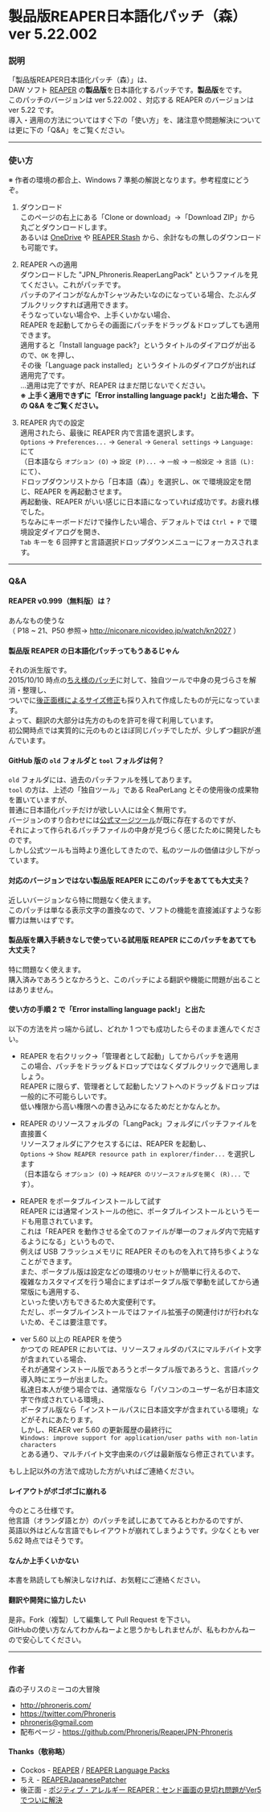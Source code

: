 
製品版REAPER日本語化パッチ（森） ver 5.22.002
====


### 説明

「製品版REAPER日本語化パッチ（森）」は、  
DAW ソフト [REAPER][1] の**製品版**を日本語化するパッチです。**製品版**をです。  
このパッチのバージョンは ver 5.22.002 、対応する REAPER のバージョンは ver 5.22 です。  
導入・適用の方法についてはすぐ下の「使い方」を、諸注意や問題解決については更に下の「Q&A」をご覧ください。  


----


### 使い方

※ 作者の環境の都合上、Windows 7 準拠の解説となります。参考程度にどうぞ。  


1. ダウンロード  
   このページの右上にある「Clone or download」→「Download ZIP」から丸ごとダウンロードします。  
   あるいは [OneDrive][0] や [REAPER Stash][0.1] から、余計なもの無しのダウンロードも可能です。  

2. REAPER への適用  
   ダウンロードした "JPN_Phroneris.ReaperLangPack" というファイルを見てください。これがパッチです。  
   パッチのアイコンがなんかTシャツみたいなのになっている場合、たぶんダブルクリックすれば適用できます。  
   そうなっていない場合や、上手くいかない場合、  
   REAPER を起動してからその画面にパッチをドラッグ＆ドロップしても適用できます。  
   適用すると「Install language pack?」というタイトルのダイアログが出るので、`OK` を押し、  
   その後「Language pack installed」というタイトルのダイアログが出れば適用完了です。  
   …適用は完了ですが、REAPER はまだ閉じないでください。  
   **※ 上手く適用できずに「Error installing language pack!」と出た場合、下の Q&A をご覧ください。**

3. REAPER 内での設定  
   適用されたら、最後に REAPER 内で言語を選択します。  
   `Options` → `Preferences...` → `General` → `General settings` → `Language:` にて  
   （日本語なら `オプション (O)` → `設定 (P)...` → `一般` → `一般設定` → `言語 (L):` にて）、  
   ドロップダウンリストから「日本語（森）」を選択し、`OK` で環境設定を閉じ、REAPER を再起動させます。  
   再起動後、REAPER がいい感じに日本語になっていれば成功です。お疲れ様でした。  
   ちなみにキーボードだけで操作したい場合、デフォルトでは `Ctrl + P` で環境設定ダイアログを開き、  
   `Tab` キーを 6 回押すと言語選択ドロップダウンメニューにフォーカスされます。  


----


### Q&A


#### REAPER v0.999（無料版）は？

あんなもの使うな  
（ P18 ~ 21、P50 参照→ http://niconare.nicovideo.jp/watch/kn2027 ）  


#### 製品版 REAPER の日本語化パッチってもうあるじゃん

それの派生版です。  
2015/10/10 時点の[ちえ様のパッチ][2]に対して、独自ツールで中身の見づらさを解消・整理し、  
ついでに[後正面様によるサイズ修正][3]も採り入れて作成したものが元になっています。  
よって、翻訳の大部分は先方のものを許可を得て利用しています。  
初公開時点では実質的に元のものとほぼ同じパッチでしたが、少しずつ翻訳が進んでいます。  


#### GitHub 版の `old` フォルダと `tool` フォルダは何？

`old` フォルダには、過去のパッチファルを残してあります。  
`tool` の方は、上述の「独自ツール」である ReaPerLang とその使用後の成果物を置いていますが、   
普通に日本語化パッチだけが欲しい人には全く無用です。  
バージョンのすり合わせには[公式マージツール][1.2]が既に存在するのですが、  
それによって作られるパッチファイルの中身が見づらく感じたために開発したものです。  
しかし公式ツールも当時より進化してきたので、私のツールの価値は少し下がっています。  


#### 対応のバージョンではない製品版 REAPER にこのパッチをあてても大丈夫？

近しいバージョンなら特に問題なく使えます。  
このパッチは単なる表示文字の置換なので、ソフトの機能を直接滅ぼすような影響力は無いはずです。  


#### 製品版を購入手続きなしで使っている試用版 REAPER にこのパッチをあてても大丈夫？

特に問題なく使えます。  
購入済みであろうとなかろうと、このパッチによる翻訳や機能に問題が出ることはありません。  


#### 使い方の手順 2 で「Error installing language pack!」と出た

以下の方法を片っ端から試し、どれか 1 つでも成功したらそのまま進んでください。  

+ REAPER を右クリック→「管理者として起動」してからパッチを適用  
  この場合、パッチをドラッグ＆ドロップではなくダブルクリックで適用しましょう。  
  REAPER に限らず、管理者として起動したソフトへのドラッグ＆ドロップは一般的に不可能らしいです。  
  低い権限から高い権限への書き込みになるためだとかなんとか。

+ REAPER のリソースフォルダの「LangPack」フォルダにパッチファイルを直接置く  
  リソースフォルダにアクセスするには、REAPER を起動し、  
  `Options` → `Show REAPER resource path in explorer/finder...` を選択します  
  （日本語なら `オプション (O)` → `REAPER のリソースフォルダを開く (R)...` です）。

+ REAPER をポータブルインストールして試す  
  REAPER には通常インストールの他に、ポータブルインストールというモードも用意されています。  
  これは「REAPER を動作させる全てのファイルが単一のフォルダ内で完結するようになる」というもので、  
  例えば USB フラッシュメモリに REAPER そのものを入れて持ち歩くようなことができます。  
  また、ポータブル版は設定などの環境のリセットが簡単に行えるので、  
  複雑なカスタマイズを行う場合にまずはポータブル版で挙動を試してから通常版にも適用する、  
  といった使い方もできるため大変便利です。  
  ただし、ポータブルインストールではファイル拡張子の関連付けが行われないため、そこは要注意です。  

+ ver 5.60 以上の REAPER を使う  
  かつての REAPER においては、リソースフォルダのパスにマルチバイト文字が含まれている場合、  
  それが通常インストール版であろうとポータブル版であろうと、言語パック導入時にエラーが出ました。  
  私達日本人が使う場合では、通常版なら「パソコンのユーザー名が日本語文字で作成されている環境」、  
  ポータブル版なら「インストールパスに日本語文字が含まれている環境」などがそれにあたります。  
  しかし、REAER ver 5.60 の更新履歴の最終行に  
  `Windows: improve support for application/user paths with non-latin characters`  
  とある通り、マルチバイト文字由来のバグは最新版なら修正されています。

もし上記以外の方法で成功した方がいればご連絡ください。  


#### レイアウトがボゴボゴに崩れる

今のところ仕様です。  
他言語（オランダ語とか）のパッチを試しにあててみるとわかるのですが、  
英語以外はどんな言語でもレイアウトが崩れてしまうようです。少なくとも ver 5.62 時点ではそうです。  


#### なんか上手くいかない

本書を熟読しても解決しなければ、お気軽にご連絡ください。  


#### 翻訳や開発に協力したい

是非。Fork（複製）して編集して Pull Request を下さい。  
GitHubの使い方なんてわかんねーよと思うかもしれませんが、私もわかんねーので安心してください。


----


### 作者

森の子リスのミーコの大冒険  
* http://phroneris.com/
* https://twitter.com/Phroneris
* phroneris@gmail.com
* 配布ページ - https://github.com/Phroneris/ReaperJPN-Phroneris


#### Thanks（敬称略）

* Cockos - [REAPER][1] / [REAPER Language Packs][1.5]
* ちえ - [REAPERJapanesePatcher][2]
* 後正面 - [ポジティブ・アレルギー REAPER：センド画面の見切れ問題がVer5でついに解決][3]


[0]: https://onedrive.live.com/redir?resid=436219A2C575511B!1235&authkey=!AAJZFy_cBzWtVwU&ithint=folder%2cReaperLangPack
[0.1]: http://stash.reaper.fm/v/27131/JPN_Phroneris.zip
[1]: http://www.reaper.fm/
[1.2]: http://www.reaper.fm/langpack/index.php#langpack_dev
[1.5]: http://www.reaper.fm/langpack/
[2]: https://github.com/chiepomme/REAPERJapanesePatcher
[3]: http://positiveallergy.blog50.fc2.com/blog-entry-723.html


